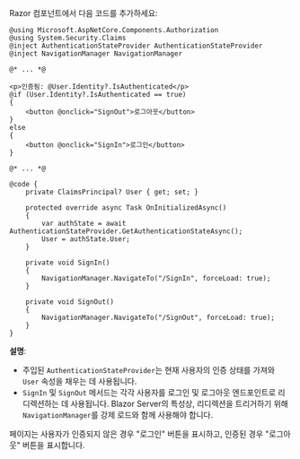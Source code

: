 Razor 컴포넌트에서 다음 코드를 추가하세요:

```cshtml title="Components/Pages/Index.razor"
@using Microsoft.AspNetCore.Components.Authorization
@using System.Security.Claims
@inject AuthenticationStateProvider AuthenticationStateProvider
@inject NavigationManager NavigationManager

@* ... *@

<p>인증됨: @User.Identity?.IsAuthenticated</p>
@if (User.Identity?.IsAuthenticated == true)
{
    <button @onclick="SignOut">로그아웃</button>
}
else
{
    <button @onclick="SignIn">로그인</button>
}

@* ... *@

@code {
    private ClaimsPrincipal? User { get; set; }

    protected override async Task OnInitializedAsync()
    {
        var authState = await AuthenticationStateProvider.GetAuthenticationStateAsync();
        User = authState.User;
    }

    private void SignIn()
    {
        NavigationManager.NavigateTo("/SignIn", forceLoad: true);
    }

    private void SignOut()
    {
        NavigationManager.NavigateTo("/SignOut", forceLoad: true);
    }
}
```

**설명**:

- 주입된 `AuthenticationStateProvider`는 현재 사용자의 인증 상태를 가져와 `User` 속성을 채우는 데 사용됩니다.
- `SignIn` 및 `SignOut` 메서드는 각각 사용자를 로그인 및 로그아웃 엔드포인트로 리디렉션하는 데 사용됩니다. Blazor Server의 특성상, 리디렉션을 트리거하기 위해 `NavigationManager`를 강제 로드와 함께 사용해야 합니다.

페이지는 사용자가 인증되지 않은 경우 "로그인" 버튼을 표시하고, 인증된 경우 "로그아웃" 버튼을 표시합니다.
